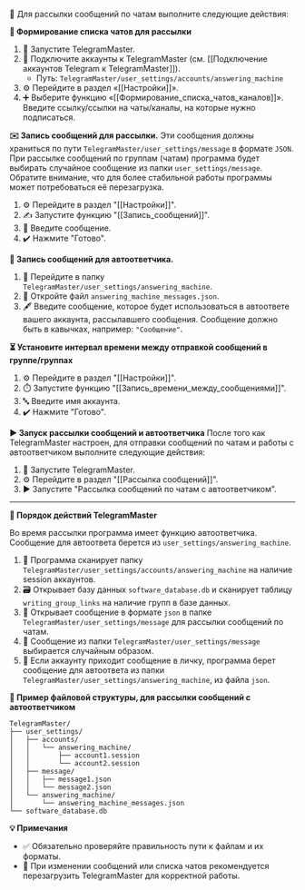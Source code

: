 🚀 Для рассылки сообщений по чатам выполните следующие действия:

**📜 Формирование списка чатов для рассылки**
1. 🔧 Запустите TelegramMaster.
2. 🔌 Подключите аккаунты к TelegramMaster (см. [[Подключение аккаунтов Telegram к TelegramMaster]]). 
   - Путь: `TelegramMaster/user_settings/accounts/answering_machine`
3. ⚙️ Перейдите в раздел «[[Настройки]]».
4. ➕ Выберите функцию «[[Формирование_списка_чатов_каналов]]». Введите ссылку/ссылки на чаты/каналы, на которые нужно подписаться.

**✉️ Запись сообщений для рассылки.**
Эти сообщения должны храниться по пути `TelegramMaster/user_settings/message` в формате `JSON`. При рассылке сообщений по группам (чатам) программа будет выбирать случайное сообщение из папки `user_settings/message`. Обратите внимание, что для более стабильной работы программы может потребоваться её перезагрузка.

1. ⚙️ Перейдите в раздел "[[Настройки]]".
2. ✍️ Запустите функцию "[[Запись_сообщений]]".
3. 📝 Введите сообщение.
4. ✔️ Нажмите "Готово".

**🔄 Запись сообщений для автоответчика.**
1. 📂 Перейдите в папку `TelegramMaster/user_settings/answering_machine`.
2. 📄 Откройте файл `answering_machine_messages.json`.
3. 🖋️ Введите сообщение, которое будет использоваться в автоответе вашего аккаунта, рассылавшего сообщения. Сообщение должно быть в кавычках, например: `"Сообщение"`.

**⏳ Установите интервал времени между отправкой сообщений в группе/группах**
1. ⚙️ Перейдите в раздел "[[Настройки]]".
2. ⏱️ Запустите функцию "[[Запись_времени_между_сообщениями]]".
3. 🔤 Введите имя аккаунта.
4. ✔️ Нажмите "Готово".

**▶️ Запуск рассылки сообщений и автоответчика**
После того как TelegramMaster настроен, для отправки сообщений по чатам и работы с автоответчиком выполните следующие действия:
1. 🔧 Запустите TelegramMaster.
2. ⚙️ Перейдите в раздел "[[Рассылка сообщений]]".
3. ▶️ Запустите "Рассылка сообщений по чатам с автоответчиком".

<hr align="center"/>

**🤖 Порядок действий TelegramMaster**

Во время рассылки программа имеет функцию автоответчика. Сообщение для автоответа берется из `user_settings/answering_machine`.

1. 📂 Программа сканирует папку `TelegramMaster/user_settings/accounts/answering_machine` на наличие session аккаунтов.
2. 🗃️ Открывает базу данных `software_database.db` и сканирует таблицу `writing_group_links` на наличие групп в базе данных.
3. 📄 Открывает сообщение в формате `json` в папке `TelegramMaster/user_settings/message` для рассылки сообщений по чатам.
4. 🔀 Сообщение из папки `TelegramMaster/user_settings/message` выбирается случайным образом.
5. 📩 Если аккаунту приходит сообщение в личку, программа берет сообщение для автоответа из папки `TelegramMaster/user_settings/answering_machine`, из файла `json`.

**📁 Пример файловой структуры, для рассылки сообщений с автоответчиком**

```plaintext
TelegramMaster/
├── user_settings/
│   ├── accounts/
│   │   └── answering_machine/
│   │       ├── account1.session
│   │       └── account2.session
│   ├── message/
│   │   ├── message1.json
│   │   └── message2.json
│   └── answering_machine/
│       └── answering_machine_messages.json
└── software_database.db
```

**💡 Примечания**
- ✅ Обязательно проверяйте правильность пути к файлам и их форматы.
- 🔄 При изменении сообщений или списка чатов рекомендуется перезагрузить TelegramMaster для корректной работы.